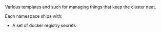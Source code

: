 Various templates and such for managing things that keep the cluster neat.

Each namespace ships with:
- A set of docker registry secrets
